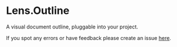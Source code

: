 Lens.Outline
==============

A visual document outline, pluggable into your project.

If you spot any errors or have feedback please create an issue [here](http://github.com/elifesciences/lens/issues).

